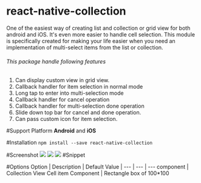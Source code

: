 # react-native-collection

One of the easiest way  of creating list and collection or grid view for both android and iOS. It's even more easier to handle cell selection. This module is specifically created for making your life easier when you need an implementation of multi-select items from the list or collection.  

###### This package handle following features

1. Can display custom view in grid view.
2. Callback handler for item selection in normal mode
3. Long tap to enter into multi-selection mode
4. Callback handler for cancel operation
5. Callback handler for multi-selection done operation
6. Slide down top bar for cancel and done operation.
8. Can pass custom icon for item selection.



#Support Platform
**Android** and **iOS**

#Installation
`npm install --save react-native-collection`


#Screenshot
![](https://github.com/tigerraj32/react-native-collection/blob/master/screenshot/1.png)
![](https://github.com/tigerraj32/react-native-collection/blob/master/screenshot/2.png)
![](https://github.com/tigerraj32/react-native-collection/blob/master/screenshot/3.png)
#Snippet


#Options
   Option   |   Description   |   Default Value   |
   --- | --- | ---
   component   |   Collection View Cell item Component   |   Rectangle box of 100*100
